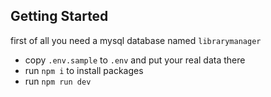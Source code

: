 ## Getting Started

first of all you need a mysql database named `librarymanager`

- copy `.env.sample` to `.env` and put your real data there
- run `npm i` to install packages
- run `npm run dev`
